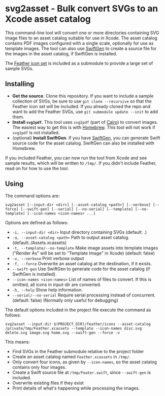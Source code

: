 #  svg2asset - Bulk convert SVGs to an Xcode asset catalog

This command-line tool will convert one or more directories containing SVG image files to an asset catalog suitable for use in Xcode. The asset catalog contains PDF images configured with a single scale, optionally for use as template images. The tool can also use [SwiftGen](https://github.com/SwiftGen/SwiftGen) to create a source file for the images in the asset catalog, if SwiftGen is installed. 

The [Feather icon set](git@github.com:feathericons/feather.git) is included as a submodule to provide a large set of sample SVGs.

## Installing

- **Get the source**. Clone this repository. If you want to include a sample collection of SVGs, be sure to use `git clone --recursive` so that the Feather icon set will be included. If you already cloned the repo and want to add the Feather SVGs, use `git submodule update --init` to add them.
- **Install `svg2pdf`**. This tool uses `svg2pdf` (part of [Cairo](https://www.cairographics.org/)) to convert images. The easiest way to get this is with [Homebrew](https://brew.sh/). This tool will not work if `svg2pdf` is not installed.
- (optional) **Install SwiftGen**. If you have [SwiftGen](https://github.com/SwiftGen/SwiftGen), you can generate Swift source code for the asset catalog. SwiftGen can also be installed with Homebrew. 

If you included Feather, you can now run the tool from Xcode and see sample results, which will be written to `/tmp/`. If you didn't include Feather, read on for how to use the tool.

## Using

The command options are:

    svg2asset [--input-dir <dir>] [--asset-catalog <path>] [--verbose] [--force] [--swift-gen] [--serial] [--no-serial] [--template] [--no-template] [--icon-names <icon-names> ...]

Options are defined as follows:

- `-i, --input-dir <dir>` Input directory containing SVGs (default: .)
- `-a, --asset-catalog <path>` Path to output asset catalog. (default:./Assets.xcassets)
- `-t, --template/--no-template` Make image assets into template images ("Render As" will be set to "Template Image" in Xcode) (default: false)
- `-v, --verbose` Print verbose output 
- `-f, --force` Overwrite an asset catalog at the destination, if it exists. 
- `--swift-gen` Use SwiftGen to generate code for the asset catalog (if SwiftGen is installed). 
- `--icon-names <icon-names>` List of names of files to convert. If this is omitted, all icons in input-dir are converted. 
- `-h, --help` Show help information.
- `--serial/--no-serial` Require serial processing instead of concurrent. (default: false) (Normally only useful for debugging)

The default options included in the project file execute the command as follows:

    svg2asset --input-dir $(PROJECT_DIR)/feather/icons --asset-catalog /private/tmp/Feather.xcassets --template --icon-names disc.svg delete.svg image.svg home.svg --swift-gen --force -v

This means:

- Find SVGs in the Feather submodule relative to the project folder
- Create an asset catalog named `Feather.xcassets` in `/tmp/`. 
- Only convert four icons, as given by `--icon-names`, so the asset catalog contains only four images. 
- Create a Swift source file at `/tmp/Feater.swift`, since `--swift-gen` is included.
- Overwrite existing files if they exist
- Print details of what's happening while processing the images.

